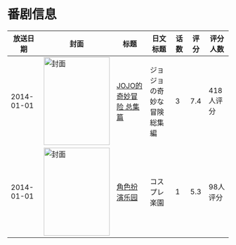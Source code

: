 # 番剧信息

|放送日期|封面|标题|日文标题|话数|评分|评分人数|
|---|---|---|---|---|---|---|
|2014-01-01|<img src="//lain.bgm.tv/pic/cover/c/92/93/99859_yR33I.jpg" alt="封面" style="width:150px;height:200px;object-fit:cover;">|[JOJO的奇妙冒险 总集篇](https://bangumi.tv/subject/99859)|ジョジョの奇妙な冒険 総集編|3|7.4|418人评分|
|2014-01-01|<img src="/img/no_icon_subject.png" alt="封面" style="width:150px;height:200px;object-fit:cover;">|[角色扮演乐园](https://bangumi.tv/subject/143046)|コスプレ楽園|1|5.3|98人评分|
